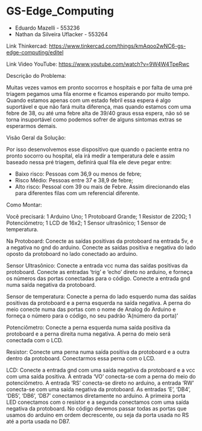 # GS-Edge_Computing

- Eduardo Mazelli - 553236
- Nathan da Silveira Uflacker - 553264

Link Thinkercad:
https://www.tinkercad.com/things/kmAqoo2wNC6-gs-edge-computing/editel

Link Video YouTube:
https://www.youtube.com/watch?v=9W4W4TpeRwc

Descrição do Problema:

Muitas vezes vamos em pronto socorros e hospitais e por falta de uma pré triagem pegamos uma fila enorme e ficamos esperando por muito tempo. Quando estamos apenas com um estado febril essa espera é algo suportável e que não fará muita diferença, mas quando estamos com uma febre de 38, ou até uma febre alta de 39/40 graus essa espera, não só se torna insuportável como podemos sofrer de alguns sintomas extras se esperarmos demais.

Visão Geral da Solução:

Por isso desenvolvemos esse dispositivo que quando o paciente entra no pronto socorro ou hospital, ela irá medir a temperatura dele e assim baseado nessa pré triagem, definirá qual fila ele deve pegar entre: 
- Baixo risco: Pessoas com 36,9 ou menos de febre;
- Risco Médio: Pessoas entre 37 e 38,9 de febre;
- Alto risco: Pessoal com 39 ou mais de Febre.
Assim direcionando elas para diferentes filas com um referencial diferente. 

Como Montar:

Você precisará:
1 Arduino Uno;
1 Protoboard Grande;
1 Resistor de 220Ω;
1 Potenciômetro;
1 LCD de 16x2;
1 Sensor ultrasônico;
1 Sensor de temperatura.

Na Protoboard:
 Conecte as saídas positivas da protoboard na entrada 5v, e a negativa no gnd do arduino. Conecte as saídas positiva e negativa do lado oposto da protoboard no lado conectado ao arduino. 

Sensor Ultrasônico:
 Conecte a entrada vcc numa das saídas positivas da protoboard. Conecte as entradas ‘trig’ e ‘echo’ direto no arduino, e forneça os números das portas conectadas para o código. Conecte a entrada gnd numa saída negativa da protoboard.

Sensor de temperatura:
 Conecte a perna do lado esquerdo numa das saídas positivas da protoboard e a perna esquerda na saída negativa. A perna do meio conecte numa das portas com o nome de Analog do Arduino e forneça o número para o código, no seu padrão ‘A(número da porta)’

Potenciômetro:
 Conecte a perna esquerda numa saída positiva da protoboard e a perna direita numa negativa. A perna do meio será conectada com o LCD.

Resistor:
 Conecte uma perna numa saída positiva da protoboard e a outra dentro da protoboard. Conectarmos essa perna com o LCD.

LCD:
 Conecte a entrada gnd com uma saída negativa da protoboard e a vcc com uma saída positiva. A entrada ‘VO’ conecta-se com a perna do meio do potenciômetro. A entrada ‘RS’ conecta-se direto no arduino, a entrada ‘RW’ conecta-se com uma saída negativa da protoboard. As entradas ‘E’, ‘DB4’, ‘DB5’, ‘DB6’, ‘DB7’ conectamos diretamente no arduino. A primeira porta LED conectamos com o resistor e a segunda conectamos com uma saída negativa da protoboard. No código devemos passar todas as portas que usamos do arduino em ordem decrescente, ou seja da porta usada no RS até a porta usada no DB7.
